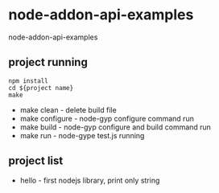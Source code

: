 # node-addon-api-examples
node-addon-api-examples

## project running
```
npm install
cd ${project name}
make
```

- make clean - delete build file
- make configure - node-gyp configure command run
- make build - node-gyp configure and build command run
- make run - node-gype test.js running


## project list
- hello - first nodejs library, print only string